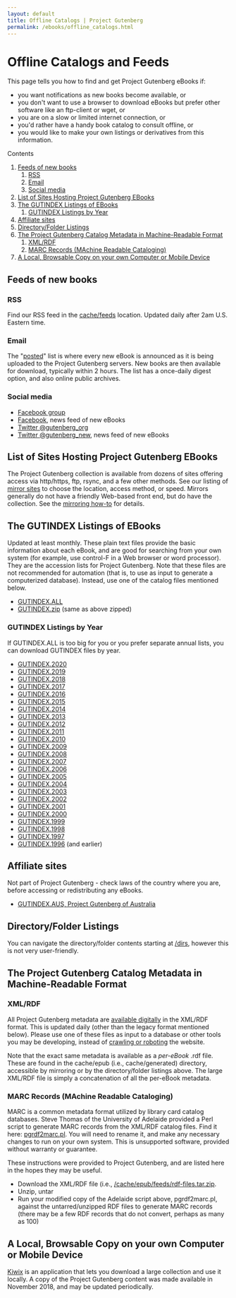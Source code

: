 ```yaml
---
layout: default
title: Offline Catalogs | Project Gutenberg
permalink: /ebooks/offline_catalogs.html
---
```


Offline Catalogs and Feeds
==========================

This page tells you how to find and get Project Gutenberg eBooks if:
- you want notifications as new books become available, or
- you don't want to use a browser to download eBooks but prefer other software like an ftp-client or wget, or
- you are on a slow or limited internet connection, or
- you'd rather have a handy book catalog to consult offline, or
- you would like to make your own listings or derivatives from this information.

<div class="contents">
Contents
<ol>
<li><a href="#feeds-of-new-books">Feeds of new books</a>
<ol class="inner_1">
<li><a href="#rss">RSS</a></li>
<li><a href="#email">Email</a></li>
<li><a href="#social-media">Social media</a></li>
</ol>
</li>
<li><a href="#list-of-sites-hosting-project-gutenberg-ebooks">List of Sites Hosting Project Gutenberg EBooks</a></li>
<li><a href="#the-gutindex-listings-of-ebooks">The GUTINDEX Listings of EBooks</a>
<ol class="inner_1">
<li><a href="#gutindex-listings-by-year">GUTINDEX Listings by Year</a></li>
</ol>
</li>
<li><a href="#affiliate-sites">Affiliate sites</a></li>
<li><a href="#directoryfolder-listings">Directory/Folder Listings</a></li>
<li><a href="#the-project-gutenberg-catalog-metadata-in-machine-readable-format">The Project Gutenberg Catalog Metadata in Machine-Readable Format</a>
<ol class="inner_1">
<li><a href="#xmlrdf">XML/RDF</a></li>
<li><a href="#marc-records-machine-readable-cataloging">MARC Records (MAchine Readable Cataloging)</a></li>
</ol>
</li>
<li><a href="#a-local-browsable-copy-on-your-own-computer-or-mobile-device">A Local, Browsable Copy on your own Computer or Mobile Device</a></li>

</ol>
</div>

## Feeds of new books

### RSS

Find our RSS feed in the [cache/feeds](/cache/epub/feeds/today.rss) location. Updated daily after 2am U.S. Eastern time.

### Email

The "[posted](https://lists.pglaf.org/mailman/listinfo/posted)" list is where every new eBook is announced as it is being uploaded to the Project Gutenberg servers. New books are then available for download, typically within 2 hours. The list has a once-daily digest option, and also online public archives.

### Social media

* [Facebook group](https://www.facebook.com/project.gutenberg)
* [Facebook](https://www.facebook.com/gutenberg.new), news feed of new eBooks
* [Twitter @gutenberg_org](https://twitter.com/gutenberg_org)
* [Twitter @gutenberg_new](https://twitter.com/gutenberg_new), news feed of new eBooks

## List of Sites Hosting Project Gutenberg EBooks

The Project Gutenberg collection is available from dozens of sites offering access via http/https, ftp, rsync, and a few other methods. See our listing of [mirror sites](/dirs/MIRRORS.ALL) to choose the location, access method, or speed.  Mirrors generally do not have a friendly Web-based front end, but do have the collection.  See the [mirroring how-to](/help/mirroring.html) for details.

## The GUTINDEX Listings of EBooks

Updated at least monthly.  These plain text files provide the basic information about each eBook, and are good for searching from your own system (for example, use control-F in a Web browser or word processor). They are the accession lists for Project Gutenberg. Note that these files are not recommended for automation (that is, to use as input to generate a computerized database). Instead, use one of the catalog files mentioned below.

* [GUTINDEX.ALL](/dirs/GUTINDEX.ALL)
* [GUTINDEX.zip](/dirs/GUTINDEX.zip) (same as above zipped)

### GUTINDEX Listings by Year

If GUTINDEX.ALL is too big for you or you prefer separate annual lists, you can download GUTINDEX files by year.

<div class="search_category">
 <ul>
  <li><a href="/dirs/GUTINDEX.2020">GUTINDEX.2020</a></li>
  <li><a href="/dirs/GUTINDEX.2019">GUTINDEX.2019</a></li>
  <li><a href="/dirs/GUTINDEX.2018">GUTINDEX.2018</a></li>
  <li><a href="/dirs/GUTINDEX.2017">GUTINDEX.2017</a></li>
  <li><a href="/dirs/GUTINDEX.2016">GUTINDEX.2016</a></li>
  <li><a href="/dirs/GUTINDEX.2015">GUTINDEX.2015</a></li>
  <li><a href="/dirs/GUTINDEX.2014">GUTINDEX.2014</a></li>
  <li><a href="/dirs/GUTINDEX.2013">GUTINDEX.2013</a></li>
  <li><a href="/dirs/GUTINDEX.2012">GUTINDEX.2012</a></li>
  <li><a href="/dirs/GUTINDEX.2011">GUTINDEX.2011</a></li>
  <li><a href="/dirs/GUTINDEX.2010">GUTINDEX.2010</a></li>
  <li><a href="/dirs/GUTINDEX.2009">GUTINDEX.2009</a></li>
  <li><a href="/dirs/GUTINDEX.2008">GUTINDEX.2008</a></li>
  <li><a href="/dirs/GUTINDEX.2007">GUTINDEX.2007</a></li>
  <li><a href="/dirs/GUTINDEX.2006">GUTINDEX.2006</a></li>
  <li><a href="/dirs/GUTINDEX.2005">GUTINDEX.2005</a></li>
  <li><a href="/dirs/GUTINDEX.2004">GUTINDEX.2004</a></li>
  <li><a href="/dirs/GUTINDEX.2003">GUTINDEX.2003</a></li>
  <li><a href="/dirs/GUTINDEX.2002">GUTINDEX.2002</a></li>
  <li><a href="/dirs/GUTINDEX.2001">GUTINDEX.2001</a></li>
  <li><a href="/dirs/GUTINDEX.2000">GUTINDEX.2000</a></li>
  <li><a href="/dirs/GUTINDEX.1999">GUTINDEX.1999</a></li>
  <li><a href="/dirs/GUTINDEX.1998">GUTINDEX.1998</a></li>
  <li><a href="/dirs/GUTINDEX.1997">GUTINDEX.1997</a></li>
  <li><a href="/dirs/GUTINDEX.1996">GUTINDEX.1996</a> (and earlier)</li>
 </ul>
</div>

## Affiliate sites

Not part of Project Gutenberg - check laws of the country where you are, before accessing or redistributing any eBooks.

<div class="search_category">
 <ul>
  <li><a href="/dirs/GUTINDEX.AUS">GUTINDEX.AUS, Project Gutenberg of Australia</a></li>
 </ul>
</div>

## Directory/Folder Listings

You can navigate the directory/folder contents starting at [/dirs](/dirs), however this is not very user-friendly.

## The Project Gutenberg Catalog Metadata in Machine-Readable Format

### XML/RDF 

All Project Gutenberg metadata are [available digitally](/cache/epub/feeds/) in the XML/RDF format. This is updated daily (other than the legacy format mentioned below). Please use one of these files as input to a database or other tools you may be developing, instead of [crawling or roboting](/policy/robot_access.html) the website.

Note that the exact same metadata is available as a *per-eBook* .rdf file. These are found in the cache/epub (i.e., cache/generated) directory, accessible by mirroring or by the directory/folder listings above. The large XML/RDF file is simply a concatenation of all the per-eBook metadata.

### MARC Records (MAchine Readable Cataloging)

MARC is a common metadata format utilized by library card catalog databases. Steve Thomas of the University of Adelaide provided a Perl script to generate MARC records from the XML/RDF catalog files. Find it here: [pgrdf2marc.pl](/gutenberg/pgrdf2marc.pl.txt). You will need to rename it, and make any necessary changes to run on your own system. This is unsupported software, provided without warranty or guarantee.

These instructions were provided to Project Gutenberg, and are listed here in the hopes they may be useful. 

- Download the XML/RDF file (i.e., [/cache/epub/feeds/rdf-files.tar.zip](/cache/epub/feeds/rdf-files.tar.zip).
- Unzip, untar
- Run your modified copy of the Adelaide script above, pgrdf2marc.pl, against the untarred/unzipped RDF files to generate MARC records (there may be a few RDF records that do not convert, perhaps as many as 100)

## A Local, Browsable Copy on your own Computer or Mobile Device
[Kiwix](https://wiki.kiwix.org/wiki/Content) is an application that lets you download a large collection and use it locally.  A copy of the Project Gutenberg content was made available in November 2018, and may be updated periodically.
